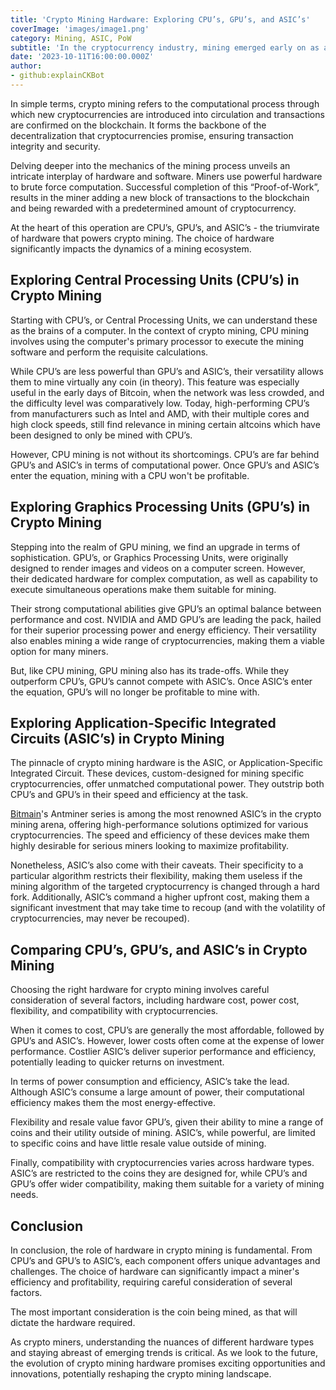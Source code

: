```yaml
---
title: 'Crypto Mining Hardware: Exploring CPU’s, GPU’s, and ASIC’s'
coverImage: 'images/image1.png'
category: Mining, ASIC, PoW
subtitle: 'In the cryptocurrency industry, mining emerged early on as a pivotal process, with an underlying significance that cannot be overstated. But what exactly is crypto mining, and why does it command such importance?'
date: '2023-10-11T16:00:00.000Z'
author: 
- github:explainCKBot
---
```


In simple terms, crypto mining refers to the computational process through which new cryptocurrencies are introduced into circulation and transactions are confirmed on the blockchain. It forms the backbone of the decentralization that cryptocurrencies promise, ensuring transaction integrity and security.

Delving deeper into the mechanics of the mining process unveils an intricate interplay of hardware and software. Miners use powerful hardware to brute force computation. Successful completion of this “Proof-of-Work”, results in the miner adding a new block of transactions to the blockchain and being rewarded with a predetermined amount of cryptocurrency.

At the heart of this operation are CPU’s, GPU’s, and ASIC’s - the triumvirate of hardware that powers crypto mining. The choice of hardware significantly impacts the dynamics of a mining ecosystem.


## Exploring Central Processing Units (CPU’s) in Crypto Mining

Starting with CPU’s, or Central Processing Units, we can understand these as the brains of a computer. In the context of crypto mining, CPU mining involves using the computer's primary processor to execute the mining software and perform the requisite calculations.

While CPU’s are less powerful than GPU’s and ASIC’s, their versatility allows them to mine virtually any coin (in theory). This feature was especially useful in the early days of Bitcoin, when the network was less crowded, and the difficulty level was comparatively low. Today, high-performing CPU’s from manufacturers such as Intel and AMD, with their multiple cores and high clock speeds, still find relevance in mining certain altcoins which have been designed to only be mined with CPU’s.

However, CPU mining is not without its shortcomings. CPU’s are far behind GPU’s and ASIC’s in terms of computational power. Once GPU’s and ASIC’s enter the equation, mining with a CPU won't be profitable.


## Exploring Graphics Processing Units (GPU’s) in Crypto Mining

Stepping into the realm of GPU mining, we find an upgrade in terms of sophistication. GPU’s, or Graphics Processing Units, were originally designed to render images and videos on a computer screen. However, their dedicated hardware for complex computation, as well as capability to execute simultaneous operations make them suitable for mining.

Their strong computational abilities give GPU’s an optimal balance between performance and cost. NVIDIA and AMD GPU’s are leading the pack, hailed for their superior processing power and energy efficiency. Their versatility also enables mining a wide range of cryptocurrencies, making them a viable option for many miners.

But, like CPU mining, GPU mining also has its trade-offs. While they outperform CPU’s, GPU’s cannot compete with ASIC’s. Once ASIC’s enter the equation, GPU’s will no longer be profitable to mine with.


## Exploring Application-Specific Integrated Circuits (ASIC’s) in Crypto Mining

The pinnacle of crypto mining hardware is the ASIC, or Application-Specific Integrated Circuit. These devices, custom-designed for mining specific cryptocurrencies, offer unmatched computational power. They outstrip both CPU’s and GPU’s in their speed and efficiency at the task.

[Bitmain](https://www.bitmain.com/)'s Antminer series is among the most renowned ASIC’s in the crypto mining arena, offering high-performance solutions optimized for various cryptocurrencies. The speed and efficiency of these devices make them highly desirable for serious miners looking to maximize profitability.

Nonetheless, ASIC’s also come with their caveats. Their specificity to a particular algorithm restricts their flexibility, making them useless if the mining algorithm of the targeted cryptocurrency is changed through a hard fork. Additionally, ASIC’s command a higher upfront cost, making them a significant investment that may take time to recoup (and with the volatility of cryptocurrencies, may never be recouped).


## Comparing CPU’s, GPU’s, and ASIC’s in Crypto Mining

Choosing the right hardware for crypto mining involves careful consideration of several factors, including hardware cost, power cost, flexibility, and compatibility with cryptocurrencies.

When it comes to cost, CPU’s are generally the most affordable, followed by GPU’s and ASIC’s. However, lower costs often come at the expense of lower performance. Costlier ASIC’s deliver superior performance and efficiency, potentially leading to quicker returns on investment.

In terms of power consumption and efficiency, ASIC’s take the lead. Although ASIC’s consume a large amount of power, their computational efficiency makes them the most energy-effective.

Flexibility and resale value favor GPU’s, given their ability to mine a range of coins and their utility outside of mining. ASIC’s, while powerful, are limited to specific coins and have little resale value outside of mining.

Finally, compatibility with cryptocurrencies varies across hardware types. ASIC’s are restricted to the coins they are designed for, while CPU’s and GPU’s offer wider compatibility, making them suitable for a variety of mining needs.


## Conclusion

In conclusion, the role of hardware in crypto mining is fundamental. From CPU’s and GPU’s to ASIC’s, each component offers unique advantages and challenges. The choice of hardware can significantly impact a miner's efficiency and profitability, requiring careful consideration of several factors.

The most important consideration is the coin being mined, as that will dictate the hardware required.

As crypto miners, understanding the nuances of different hardware types and staying abreast of emerging trends is critical. As we look to the future, the evolution of crypto mining hardware promises exciting opportunities and innovations, potentially reshaping the crypto mining landscape.
